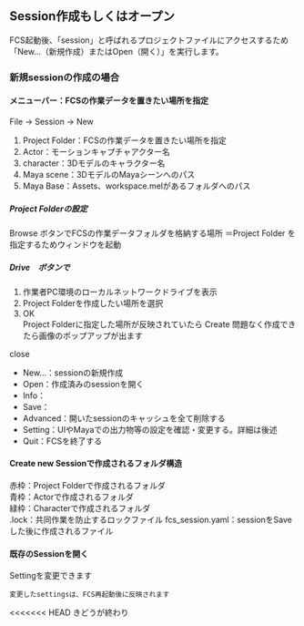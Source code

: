 ## Session作成もしくはオープン
FCS起動後、「session」と呼ばれるプロジェクトファイルにアクセスするため
「New...（新規作成）またはOpen（開く）」を実行します。

### 新規sessionの作成の場合
#### メニューバー：FCSの作業データを置きたい場所を指定 

File -> Session -> New
1. Project Folder：FCSの作業データを置きたい場所を指定 
2. Actor：モーションキャプチャアクター名 
3. character：3Dモデルのキャラクター名
4. Maya scene：3DモデルのMayaシーンへのパス
5. Maya Base：Assets、workspace.melがあるフォルダへのパス


##### Project Folderの設定
Browse ボタンでFCSの作業データフォルダを格納する場所
＝Project Folder
を指定するためウィンドウを起動

##### Drive　ボタンで
1. 作業者PC環境のローカルネットワークドライブを表示  
2. Project Folderを作成したい場所を選択
3. OK  
Project Folderに指定した場所が反映されていたら
Create
問題なく作成できたら画像のポップアップが出ます

close

- New...：sessionの新規作成  
- Open：作成済みのsessionを開く  
- Info：
- Save：
- Advanced：開いたsessionのキャッシュを全て削除する
- Setting：UIやMayaでの出力物等の設定を確認・変更する。詳細は後述
- Quit：FCSを終了する

#### Create new Sessionで作成されるフォルダ構造
赤枠：Project Folderで作成されるフォルダ  
青枠：Actorで作成されるフォルダ  
緑枠：Characterで作成されるフォルダ  
.lock：共同作業を防止するロックファイル
fcs_session.yaml：sessionをSaveした後に作成されるファイル  


#### 既存のSessionを開く

Settingを変更できます

```{warning}
変更したsettingsは、FCS再起動後に反映されます
```
<<<<<<< HEAD
きどうが終わり

